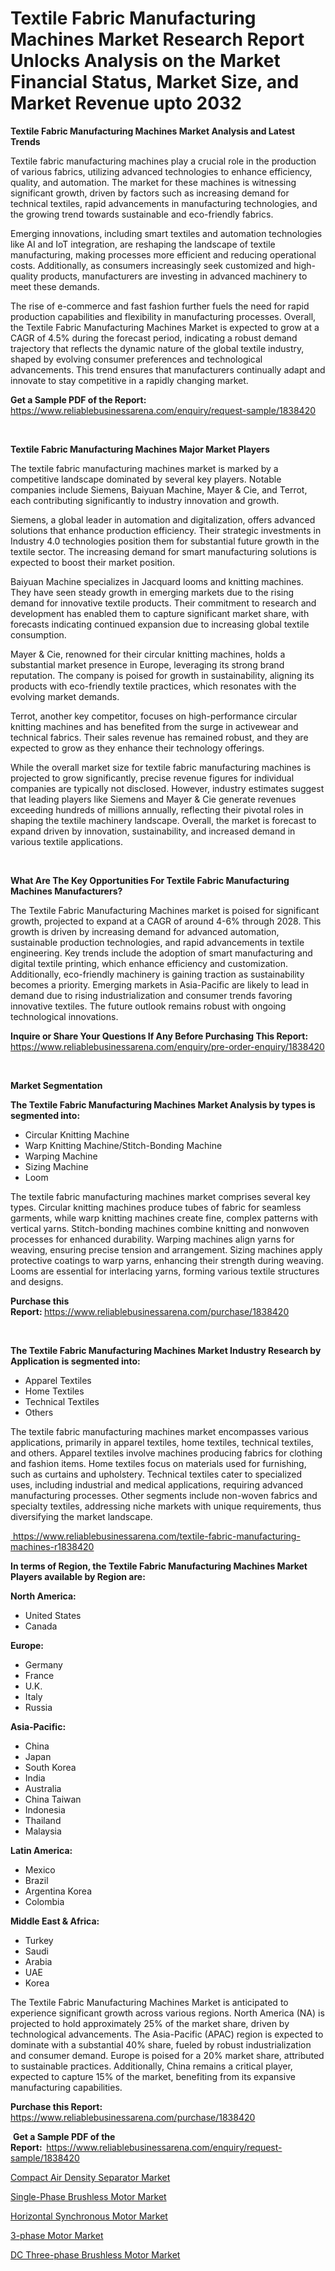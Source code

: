 <p><h1>Textile Fabric Manufacturing Machines Market Research Report Unlocks Analysis on the Market Financial Status, Market Size, and Market Revenue upto 2032</h1></p><p><strong>Textile Fabric Manufacturing Machines Market Analysis and Latest Trends</strong></p>
<p><p>Textile fabric manufacturing machines play a crucial role in the production of various fabrics, utilizing advanced technologies to enhance efficiency, quality, and automation. The market for these machines is witnessing significant growth, driven by factors such as increasing demand for technical textiles, rapid advancements in manufacturing technologies, and the growing trend towards sustainable and eco-friendly fabrics. </p><p>Emerging innovations, including smart textiles and automation technologies like AI and IoT integration, are reshaping the landscape of textile manufacturing, making processes more efficient and reducing operational costs. Additionally, as consumers increasingly seek customized and high-quality products, manufacturers are investing in advanced machinery to meet these demands.</p><p>The rise of e-commerce and fast fashion further fuels the need for rapid production capabilities and flexibility in manufacturing processes. Overall, the Textile Fabric Manufacturing Machines Market is expected to grow at a CAGR of 4.5% during the forecast period, indicating a robust demand trajectory that reflects the dynamic nature of the global textile industry, shaped by evolving consumer preferences and technological advancements. This trend ensures that manufacturers continually adapt and innovate to stay competitive in a rapidly changing market.</p></p>
<p><strong>Get a Sample PDF of the Report:&nbsp;</strong> <a href="https://www.reliablebusinessarena.com/enquiry/request-sample/1838420?utm_campaign=2209&utm_medium=2&utm_source=Github&utm_content=ia&utm_term=12042025&utm_id=textile-fabric-manufacturing-machines">https://www.reliablebusinessarena.com/enquiry/request-sample/1838420</a></p>
<p>&nbsp;</p>
<p><strong>Textile Fabric Manufacturing Machines Major Market Players</strong></p>
<p><p>The textile fabric manufacturing machines market is marked by a competitive landscape dominated by several key players. Notable companies include Siemens, Baiyuan Machine, Mayer & Cie, and Terrot, each contributing significantly to industry innovation and growth.</p><p>Siemens, a global leader in automation and digitalization, offers advanced solutions that enhance production efficiency. Their strategic investments in Industry 4.0 technologies position them for substantial future growth in the textile sector. The increasing demand for smart manufacturing solutions is expected to boost their market position.</p><p>Baiyuan Machine specializes in Jacquard looms and knitting machines. They have seen steady growth in emerging markets due to the rising demand for innovative textile products. Their commitment to research and development has enabled them to capture significant market share, with forecasts indicating continued expansion due to increasing global textile consumption.</p><p>Mayer & Cie, renowned for their circular knitting machines, holds a substantial market presence in Europe, leveraging its strong brand reputation. The company is poised for growth in sustainability, aligning its products with eco-friendly textile practices, which resonates with the evolving market demands.</p><p>Terrot, another key competitor, focuses on high-performance circular knitting machines and has benefited from the surge in activewear and technical fabrics. Their sales revenue has remained robust, and they are expected to grow as they enhance their technology offerings.</p><p>While the overall market size for textile fabric manufacturing machines is projected to grow significantly, precise revenue figures for individual companies are typically not disclosed. However, industry estimates suggest that leading players like Siemens and Mayer & Cie generate revenues exceeding hundreds of millions annually, reflecting their pivotal roles in shaping the textile machinery landscape. Overall, the market is forecast to expand driven by innovation, sustainability, and increased demand in various textile applications.</p></p>
<p>&nbsp;</p>
<p><strong>What Are The Key Opportunities For Textile Fabric Manufacturing Machines Manufacturers?</strong></p>
<p><p>The Textile Fabric Manufacturing Machines market is poised for significant growth, projected to expand at a CAGR of around 4-6% through 2028. This growth is driven by increasing demand for advanced automation, sustainable production technologies, and rapid advancements in textile engineering. Key trends include the adoption of smart manufacturing and digital textile printing, which enhance efficiency and customization. Additionally, eco-friendly machinery is gaining traction as sustainability becomes a priority. Emerging markets in Asia-Pacific are likely to lead in demand due to rising industrialization and consumer trends favoring innovative textiles. The future outlook remains robust with ongoing technological innovations.</p></p>
<p><strong>Inquire or Share Your Questions If Any Before Purchasing This Report:</strong> <a href="https://www.reliablebusinessarena.com/enquiry/pre-order-enquiry/1838420?utm_campaign=2209&utm_medium=2&utm_source=Github&utm_content=ia&utm_term=12042025&utm_id=textile-fabric-manufacturing-machines">https://www.reliablebusinessarena.com/enquiry/pre-order-enquiry/1838420</a></p>
<p>&nbsp;</p>
<p><strong>Market Segmentation</strong></p>
<p><strong>The Textile Fabric Manufacturing Machines Market Analysis by types is segmented into:</strong></p>
<p><ul><li>Circular Knitting Machine</li><li>Warp Knitting Machine/Stitch-Bonding Machine</li><li>Warping Machine</li><li>Sizing Machine</li><li>Loom</li></ul></p>
<p><p>The textile fabric manufacturing machines market comprises several key types. Circular knitting machines produce tubes of fabric for seamless garments, while warp knitting machines create fine, complex patterns with vertical yarns. Stitch-bonding machines combine knitting and nonwoven processes for enhanced durability. Warping machines align yarns for weaving, ensuring precise tension and arrangement. Sizing machines apply protective coatings to warp yarns, enhancing their strength during weaving. Looms are essential for interlacing yarns, forming various textile structures and designs.</p></p>
<p><strong>Purchase this Report:&nbsp;</strong><a href="https://www.reliablebusinessarena.com/purchase/1838420?utm_campaign=2209&utm_medium=2&utm_source=Github&utm_content=ia&utm_term=12042025&utm_id=textile-fabric-manufacturing-machines">https://www.reliablebusinessarena.com/purchase/1838420</a></p>
<p>&nbsp;</p>
<p><strong>The Textile Fabric Manufacturing Machines Market Industry Research by Application is segmented into:</strong></p>
<p><ul><li>Apparel Textiles</li><li>Home Textiles</li><li>Technical Textiles</li><li>Others</li></ul></p>
<p><p>The textile fabric manufacturing machines market encompasses various applications, primarily in apparel textiles, home textiles, technical textiles, and others. Apparel textiles involve machines producing fabrics for clothing and fashion items. Home textiles focus on materials used for furnishing, such as curtains and upholstery. Technical textiles cater to specialized uses, including industrial and medical applications, requiring advanced manufacturing processes. Other segments include non-woven fabrics and specialty textiles, addressing niche markets with unique requirements, thus diversifying the market landscape.</p></p>
<p><a href="https://www.reliablebusinessarena.com/textile-fabric-manufacturing-machines-r1838420?utm_campaign=2209&utm_medium=2&utm_source=Github&utm_content=ia&utm_term=12042025&utm_id=textile-fabric-manufacturing-machines">&nbsp;https://www.reliablebusinessarena.com/textile-fabric-manufacturing-machines-r1838420</a></p>
<p><strong>In terms of Region, the Textile Fabric Manufacturing Machines Market Players available by Region are:</strong></p>
<p>
    <p> <strong> North America: </strong>
        <ul>
            <li>United States</li>
            <li>Canada</li>
        </ul>
        </p> 
    <p> <strong> Europe: </strong>
        <ul>
            <li>Germany</li>
            <li>France</li>
            <li>U.K.</li>
            <li>Italy</li>
            <li>Russia</li>
        </ul>
        </p> 
    <p> <strong> Asia-Pacific: </strong>
        <ul>
            <li>China</li>
            <li>Japan</li>
            <li>South Korea</li>
            <li>India</li>
            <li>Australia</li>
            <li>China Taiwan</li>
            <li>Indonesia</li>
            <li>Thailand</li>
            <li>Malaysia</li>
        </ul>
        </p> 
    <p> <strong> Latin America: </strong>
        <ul>
            <li>Mexico</li>
            <li>Brazil</li>
            <li>Argentina Korea</li>
            <li>Colombia</li>
        </ul>
        </p> 
    <p> <strong> Middle East & Africa: </strong>
        <ul>
            <li>Turkey</li>
            <li>Saudi</li>
            <li>Arabia</li>
            <li>UAE</li>
            <li>Korea</li>
        </ul>
    </p>
    </p>
<p><p>The Textile Fabric Manufacturing Machines Market is anticipated to experience significant growth across various regions. North America (NA) is projected to hold approximately 25% of the market share, driven by technological advancements. The Asia-Pacific (APAC) region is expected to dominate with a substantial 40% share, fueled by robust industrialization and consumer demand. Europe is poised for a 20% market share, attributed to sustainable practices. Additionally, China remains a critical player, expected to capture 15% of the market, benefiting from its expansive manufacturing capabilities.</p></p>
<p><strong>Purchase this Report: </strong><a href="https://www.reliablebusinessarena.com/purchase/1838420?utm_campaign=2209&utm_medium=2&utm_source=Github&utm_content=ia&utm_term=12042025&utm_id=textile-fabric-manufacturing-machines">https://www.reliablebusinessarena.com/purchase/1838420</a></p>
<p>&nbsp;<strong>Get a Sample PDF of the Report:&nbsp;&nbsp;</strong><a href="https://www.reliablebusinessarena.com/enquiry/request-sample/1838420?utm_campaign=2209&utm_medium=2&utm_source=Github&utm_content=ia&utm_term=12042025&utm_id=textile-fabric-manufacturing-machines">https://www.reliablebusinessarena.com/enquiry/request-sample/1838420</a></p>
<p><strong></strong></p>
<p><p><a href="https://github.com/buseknoden2b/Market-Research-Report-List-1/blob/main/compact-air-density-separator-market.md?utm_campaign=2209&utm_medium=2&utm_source=Github&utm_content=ia&utm_term=12042025&utm_id=textile-fabric-manufacturing-machines">Compact Air Density Separator Market</a></p><p><a href="https://github.com/makzzochil/Market-Research-Report-List-1/blob/main/single-phase-brushless-motor-market.md?utm_campaign=2209&utm_medium=2&utm_source=Github&utm_content=ia&utm_term=12042025&utm_id=textile-fabric-manufacturing-machines">Single-Phase Brushless Motor Market</a></p><p><a href="https://github.com/mronmizoe/Market-Research-Report-List-1/blob/main/horizontal-synchronous-motor-market.md?utm_campaign=2209&utm_medium=2&utm_source=Github&utm_content=ia&utm_term=12042025&utm_id=textile-fabric-manufacturing-machines">Horizontal Synchronous Motor Market</a></p><p><a href="https://github.com/heinslakey2x/Market-Research-Report-List-1/blob/main/3-phase-motor-market.md?utm_campaign=2209&utm_medium=2&utm_source=Github&utm_content=ia&utm_term=12042025&utm_id=textile-fabric-manufacturing-machines">3-phase Motor Market</a></p><p><a href="https://github.com/gitfwelday/Market-Research-Report-List-1/blob/main/dc-three-phase-brushless-motor-market.md?utm_campaign=2209&utm_medium=2&utm_source=Github&utm_content=ia&utm_term=12042025&utm_id=textile-fabric-manufacturing-machines">DC Three-phase Brushless Motor Market</a></p></p>